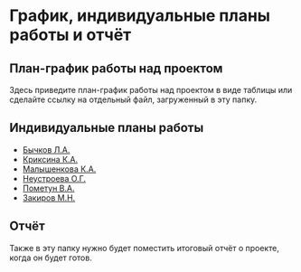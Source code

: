 # График, индивидуальные планы работы и отчёт

## План-график работы над проектом

Здесь приведите план-график работы над проектом в виде таблицы или сделайте ссылку на отдельный файл, загруженный в эту папку.

## Индивидуальные планы работы

- [Бычков Л.А.](Bychkov.md)
- [Криксина К.А.](Krixina.md)
- [Малышенкова К.А.](Malyshenkova.md)
- [Неустроева О.Г.](Neustroeva.md)
- [Пометун В.А.](Pometuт.md)
- [Закиров М.Н.](Zakirov.md)

## Отчёт

Также в эту папку нужно будет поместить итоговый отчёт о проекте, когда он будет готов.